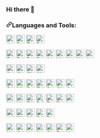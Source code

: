 ### Hi there 👋

<h3><a id="user-content-things-i-code-with" class="anchor" aria-hidden="true" href="#things-i-code-with"><svg class="octicon octicon-link" viewBox="0 0 16 16" version="1.1" width="16" height="16" aria-hidden="true"><path fill-rule="evenodd" d="M7.775 3.275a.75.75 0 001.06 1.06l1.25-1.25a2 2 0 112.83 2.83l-2.5 2.5a2 2 0 01-2.83 0 .75.75 0 00-1.06 1.06 3.5 3.5 0 004.95 0l2.5-2.5a3.5 3.5 0 00-4.95-4.95l-1.25 1.25zm-4.69 9.64a2 2 0 010-2.83l2.5-2.5a2 2 0 012.83 0 .75.75 0 001.06-1.06 3.5 3.5 0 00-4.95 0l-2.5 2.5a3.5 3.5 0 004.95 4.95l1.25-1.25a.75.75 0 00-1.06-1.06l-1.25 1.25a2 2 0 01-2.83 0z"></path></svg></a>Languages and Tools:</h3>

<p>
  <a
    target="_blank"
    rel="noopener noreferrer"
    href="https://img.shields.io/badge/JavaScript-323330?logo=javascript&logoColor=F7DF1E"
    ><img
      src="https://img.shields.io/badge/JavaScript-323330?logo=javascript&logoColor=F7DF1E"
      alt="Javascript"
      data-canonical-src="https://img.shields.io/badge/JavaScript-323330?logo=javascript&logoColor=F7DF1E"
      style="max-width: auto; height: 23px; "
  /></a>
  <a
    target="_blank"
    rel="noopener noreferrer"
    href="https://img.shields.io/badge/Python-F7DF1E?style=flat&amp;logo=python&amp;logoColor=black"
    ><img
      src="https://img.shields.io/badge/Python-F7DF1E?style=flat&amp;logo=python&amp;logoColor=black"
      alt="Python"
      data-canonical-src="https://img.shields.io/badge/Python-F7DF1E?style=flat&amp;logo=python&amp;logoColor=black"
      style="max-width: auto; height: 23px; "
  /></a>
  <a
    target="_blank"
    rel="noopener noreferrer"
    href="https://img.shields.io/badge/TypeScript-007ACC?logo=typescript&logoColor=white"
    ><img
      src="https://img.shields.io/badge/TypeScript-007ACC?logo=typescript&logoColor=white"
      alt="Typescript"
      data-canonical-src="https://img.shields.io/badge/TypeScript-007ACC?logo=typescript&logoColor=white"
      style="height: 23px; max-width: auto"
  /></a>
  <a
    target="_blank"
    rel="noopener noreferrer"
    href="https://img.shields.io/badge/PHP-777BB4?logo=php&logoColor=white"
    ><img
      src="https://img.shields.io/badge/PHP-777BB4?logo=php&logoColor=white"
      alt="PHP"
      data-canonical-src="https://img.shields.io/badge/PHP-777BB4?logo=php&logoColor=white"
      style="height: 23px; max-width: auto"
  /></a>
</p>
  

<p>
  <a
    target="_blank"
    rel="noopener noreferrer"
    href="https://img.shields.io/badge/React-20232A?style=flat&amp;logo=react&amp;logoColor=61DAFB"
    ><img
      src="https://img.shields.io/badge/React-20232A?style=flat&amp;logo=react&amp;logoColor=61DAFB"
      alt="React"
      data-canonical-src="https://img.shields.io/badge/React-20232A?style=flat&amp;logo=react&amp;logoColor=61DAFB"
      style="max-width: auto; height: 23px; "
  /></a>
  <a
    target="_blank"
    rel="noopener noreferrer"
    href="https://img.shields.io/badge/React_Router-CA4245?style=flat&amp;logo=react-router&amp;logoColor=white"
    ><img
      src="https://img.shields.io/badge/React_Router-CA4245?style=flat&amp;logo=react-router&amp;logoColor=white"
      alt="React-router"
      data-canonical-src="https://img.shields.io/badge/React_Router-CA4245?style=flat&amp;logo=react-router&amp;logoColor=white"
      style="max-width: auto; height: 23px; "
  /></a>
  <a
    target="_blank"
    rel="noopener noreferrer"
    href="https://img.shields.io/badge/Redux-593D88?style=flat&amp;logo=redux&amp;logoColor=white"
    ><img
      src="https://img.shields.io/badge/Redux-593D88?style=flat&amp;logo=redux&amp;logoColor=white"
      alt="Redux"
      data-canonical-src="https://img.shields.io/badge/Redux-593D88?style=flat&amp;logo=redux&amp;logoColor=white"
      style="max-width: auto; height: 23px; "
  /></a>
  <a
    target="_blank"
    rel="noopener noreferrer"
    href="https://img.shields.io/badge/Rxjs-593D88?style=flat&amp;logo=Rxjs&amp;logoColor=white"
    ><img
      src="https://img.shields.io/badge/Rxjs-593D88?style=flat&amp;logo=Rxjs&amp;logoColor=white"
      alt="Rxjs"
      data-canonical-src="https://img.shields.io/badge/Rxjs-593D88?style=flat&amp;logo=Rxjs&amp;logoColor=white"
      style="max-width: auto; height: 23px; "
  /></a>
  <a
    target="_blank"
    rel="noopener noreferrer"
    href="https://img.shields.io/badge/Angular-DD0031?logo=angular&logoColor=white"
    ><img
      src="https://img.shields.io/badge/Angular-DD0031?logo=angular&logoColor=white"
      alt="Angular"
      data-canonical-src="https://img.shields.io/badge/Angular-DD0031?logo=angular&logoColor=white"
      style="max-width: auto; height: 23px; "
  /></a>
    <a
    target="_blank"
    rel="noopener noreferrer"
    href="https://img.shields.io/badge/Vue.js-35495E?logo=vuedotjs&logoColor=4FC08D"
    ><img
      src="https://img.shields.io/badge/Vue.js-35495E?logo=vuedotjs&logoColor=4FC08D"
      alt="Vue"
      data-canonical-src="https://img.shields.io/badge/Vue.js-35495E?logo=vuedotjs&logoColor=4FC08D"
      style="height: 23px; max-width: auto"
  /></a>
    <a
    target="_blank"
    rel="noopener noreferrer"
    href="https://img.shields.io/badge/next.js-000000?logo=nextdotjs&logoColor=white"
    ><img
      src="https://img.shields.io/badge/next.js-000000?logo=nextdotjs&logoColor=white"
      alt="Next"
      data-canonical-src="https://img.shields.io/badge/next.js-000000?logo=nextdotjs&logoColor=white"
      style="height: 23px; max-width: auto"
  /></a>
    <a
    target="_blank"
    rel="noopener noreferrer"
    href="https://img.shields.io/badge/nuxt.js-00C58E?logo=nuxtdotjs&logoColor=white"
    ><img
      src="https://img.shields.io/badge/nuxt.js-00C58E?logo=nuxtdotjs&logoColor=white"
      alt="Nuxt"
      data-canonical-src="https://img.shields.io/badge/nuxt.js-00C58E?logo=nuxtdotjs&logoColor=white"
      style="height: 23px; max-width: auto"
  /></a>
  <a
    target="_blank"
    rel="noopener noreferrer"
    href="https://img.shields.io/badge/Apollo-20232A?style=flat&amp;logo=Apollo&amp;logoColor=61DAFB"
    ><img
      src="https://img.shields.io/badge/Apollo-20232A?style=flat&amp;logo=Apollo&amp;logoColor=61DAFB"
      alt="Apollo"
      data-canonical-src="https://img.shields.io/badge/Apollo-20232A?style=flat&amp;logo=Apollo&amp;logoColor=61DAFB"
      style="max-width: auto; height: 23px; "
  /></a>
</p>
<p>
    <a
    target="_blank"
    rel="noopener noreferrer"
    href="https://img.shields.io/badge/Artificial_Intelligence-0081A5?logo=Artificial_Intelligence&logoColor=white"
    ><img
      src="https://img.shields.io/badge/Artificial_Intelligence-0081A5?logo=Artificial_Intelligence&logoColor=white"
      alt="Artificial Intelligence"
      data-canonical-src="https://img.shields.io/badge/Artificial_Intelligence-0081A5?logo=Artificial_Intelligence&logoColor=white"
      style="height: 23px; max-width: auto"
  /></a>
    <a
    target="_blank"
    rel="noopener noreferrer"
    href="https://img.shields.io/badge/OpenAI-412991?logo=OpenAI&logoColor=white"
    ><img
      src="https://img.shields.io/badge/OpenAI-412991?logo=OpenAI&logoColor=white"
      alt="OpenAI"
      data-canonical-src="https://img.shields.io/badge/OpenAI-412991?logo=OpenAI&logoColor=white"
      style="height: 23px; max-width: auto"
  /></a>
      <a
    target="_blank"
    rel="noopener noreferrer"
    href="https://img.shields.io/badge/ChatGPT-75a99c?logo=OpenAI&logoColor=white"
    ><img
      src="https://img.shields.io/badge/ChatGPT-75a99c?logo=OpenAI&logoColor=white"
      alt="ChatGPT"
      data-canonical-src="https://img.shields.io/badge/ChatGPT-75a99c?logo=OpenAI&logoColor=white"
      style="height: 23px; max-width: auto"
  /></a>
     <a
    target="_blank"
    rel="noopener noreferrer"
    href="https://img.shields.io/badge/AI_ChatBot-000000?logo=chatbot&logoColor=white"
    ><img
      src="https://img.shields.io/badge/AI_ChatBot-000000?logo=chatbot&logoColor=white"
      alt="AI ChatBot"
      data-canonical-src="https://img.shields.io/badge/AI_ChatBot-000000?logo=chatbot&logoColor=white"
      style="height: 23px; max-width: auto"
  /></a>
</p>

<p>
 <a
    target="_blank"
    rel="noopener noreferrer"
    href="https://img.shields.io/badge/Sass-CC6699?style=flat&amp;logo=sass&amp;logoColor=white"
    ><img
      src="https://img.shields.io/badge/Sass-CC6699?style=flat&amp;logo=sass&amp;logoColor=white"
      alt="Sass"
      data-canonical-src="https://img.shields.io/badge/Sass-CC6699?style=flat&amp;logo=sass&amp;logoColor=white"
      style="max-width: auto; height: 23px; "
  /></a>
  <a
    target="_blank"
    rel="noopener noreferrer"
    href="https://img.shields.io/badge/Material--UI-0081CB?logo=material-ui&logoColor=white"
    ><img
      src="https://img.shields.io/badge/Material--UI-0081CB?logo=material-ui&logoColor=white"
      alt="Material"
      data-canonical-src="https://img.shields.io/badge/Material--UI-0081CB?logo=material-ui&logoColor=white"
      style="height: 23px; max-width: auto"
  /></a>
  <a
    target="_blank"
    rel="noopener noreferrer"
    href="https://img.shields.io/badge/Bootstrap-563D7C?logo=bootstrap&logoColor=white"
    ><img
      src="https://img.shields.io/badge/Bootstrap-563D7C?logo=bootstrap&logoColor=white"
      alt="Bootstrap"
      data-canonical-src="https://img.shields.io/badge/Bootstrap-563D7C?logo=bootstrap&logoColor=white"
      style="height: 23px; max-width: auto"
  /></a>
  <a
    target="_blank"
    rel="noopener noreferrer"
    href="https://img.shields.io/badge/Tailwind_CSS-38B2AC?logo=tailwind-css&logoColor=white"
    ><img
      src="https://img.shields.io/badge/Tailwind_CSS-38B2AC?logo=tailwind-css&logoColor=white"
      alt="Tailwind"
      data-canonical-src="https://img.shields.io/badge/Tailwind_CSS-38B2AC?logo=tailwind-css&logoColor=white"
      style="height: 23px; max-width: auto"
  /></a>
  <a
    target="_blank"
    rel="noopener noreferrer"
    href="https://img.shields.io/badge/styled--components-DB7093?logo=styled-components"
    ><img
      src="https://img.shields.io/badge/styled--components-DB7093?logo=styled-components"
      alt="Styled components"
      data-canonical-src="https://img.shields.io/badge/styled--components-DB7093?logo=styled-components&logoColor=white"
      style="height: 23px; max-width: auto"
  /></a>
  <a
    target="_blank"
    rel="noopener noreferrer"
    href="https://img.shields.io/badge/Chakra--UI-319795?logo=chakra-ui&logoColor=white"
    ><img
      src="https://img.shields.io/badge/Chakra--UI-319795?logo=chakra-ui&logoColor=white"
      alt="Chakra"
      data-canonical-src="https://img.shields.io/badge/Chakra--UI-319795?logo=chakra-ui&logoColor=white"
      style="height: 23px; max-width: auto"
  /></a>
  <a
    target="_blank"
    rel="noopener noreferrer"
    href="https://img.shields.io/badge/Ant%20Design-1890FF?logo=antdesign&logoColor=white"
    ><img
      src="https://img.shields.io/badge/Ant%20Design-1890FF?logo=antdesign&logoColor=white"
      alt="AntDesign"
      data-canonical-src="https://img.shields.io/badge/Ant%20Design-1890FF?logo=antdesign&logoColor=white"
      style="height: 23px; max-width: auto"
  /></a>
</p>  

<p>
  <a
    target="_blank"
    rel="noopener noreferrer"
    href="https://img.shields.io/badge/Node.js-43853D?style=flat&amp;logo=node.js&amp;logoColor=white"
    ><img
      src="https://img.shields.io/badge/Node.js-43853D?style=flat&amp;logo=node.js&amp;logoColor=white"
      alt="Node-js"
      data-canonical-src="https://img.shields.io/badge/Node.js-43853D?style=flat&amp;logo=node.js&amp;logoColor=white"
      style="max-width: auto; height: 23px; "
  /></a>
  <a
    target="_blank"
    rel="noopener noreferrer"
    href="https://img.shields.io/badge/nestjs-E0234E?logo=nestjs&logoColor=white"
    ><img
      src="https://img.shields.io/badge/nestjs-E0234E?logo=nestjs&logoColor=white"
      alt="Nest"
      data-canonical-src="https://img.shields.io/badge/nestjs-E0234E?logo=nestjs&logoColor=white"
      style="max-width: auto; height: 23px; "
  /></a>
  <a
    target="_blank"
    rel="noopener noreferrer"
    href="https://img.shields.io/badge/FLask-F7DF1E?style=flat&amp;logo=flask&amp;logoColor=black"
    ><img
      src="https://img.shields.io/badge/FLask-F7DF1E?style=flat&amp;logo=flask&amp;logoColor=black"
      alt="FLask"
      data-canonical-src="https://img.shields.io/badge/FLask-F7DF1E?style=flat&amp;logo=flask&amp;logoColor=black"
      style="max-width: auto; height: 23px; "
  /></a>
  <a
    target="_blank"
    rel="noopener noreferrer"
    href="https://img.shields.io/badge/Django-092E20?logo=django&logoColor=green"
    ><img
      src="https://img.shields.io/badge/Django-092E20?logo=django&logoColor=green"
      alt="DJango"
      data-canonical-src="https://img.shields.io/badge/Django-092E20?logo=django&logoColor=green"
      style="max-width: auto; height: 23px; "
  /></a>
    <a
    target="_blank"
    rel="noopener noreferrer"
    href="https://img.shields.io/badge/fastapi-109989?logo=FASTAPI&logoColor=white"
    ><img
      src="https://img.shields.io/badge/fastapi-109989?logo=FASTAPI&logoColor=white"
      alt="Fast API"
      data-canonical-src="https://img.shields.io/badge/fastapi-109989?logo=FASTAPI&logoColor=white"
      style="height: 23px; max-width: auto"
  /></a>
  <a
    target="_blank"
    rel="noopener noreferrer"
    href="https://img.shields.io/badge/Ruby_on_Rails-CC0000?logo=ruby-on-rails&logoColor=white"
    ><img
      src="https://img.shields.io/badge/Ruby_on_Rails-CC0000?logo=ruby-on-rails&logoColor=white"
      alt="Ruby_on_Rails"
      data-canonical-src="https://img.shields.io/badge/Ruby_on_Rails-CC0000?logo=ruby-on-rails&logoColor=white"
      style="height:20px; max-width: auto; height: 23px; "
  /></a>
  <a
    target="_blank"
    rel="noopener noreferrer"
    href="https://img.shields.io/badge/Laravel-FF2D20?logo=laravel&logoColor=white"
    ><img
      src="https://img.shields.io/badge/Laravel-FF2D20?logo=laravel&logoColor=white"
      alt="Laravel"
      data-canonical-src="https://img.shields.io/badge/Laravel-FF2D20?logo=laravel&logoColor=white"
      style="height:20px; max-width: auto; height: 23px; "
  /></a>
</p>

<p>
  <a
    target="_blank"
    rel="noopener noreferrer"
    href="https://img.shields.io/badge/PostgreSQL-316192?logo=postgresql&logoColor=white"
    ><img
      src="https://img.shields.io/badge/PostgreSQL-316192?logo=postgresql&logoColor=white"
      alt="postgres"
      data-canonical-src="https://img.shields.io/badge/PostgreSQL-316192?logo=postgresql&logoColor=white"
      style="height:20px; max-width: auto; height: 23px; "
  /></a>
  <a
    target="_blank"
    rel="noopener noreferrer"
    href="https://img.shields.io/badge/MySQL-F7DF1E?style=flat&amp;logo=MySQL&amp;logoColor=black"
    ><img
      src="https://img.shields.io/badge/MySQL-F7DF1E?style=flat&amp;logo=MySQL&amp;logoColor=black"
      alt="MySQL"
      data-canonical-src="https://img.shields.io/badge/MySQL-F7DF1E?style=flat&amp;logo=MySQL&amp;logoColor=black"
      style="height:20px; max-width: auto; height: 23px; "
  /></a>
  <a
    target="_blank"
    rel="noopener noreferrer"
    href="https://img.shields.io/badge/MongoDB-4EA94B?logo=mongodb&logoColor=white"
    ><img
      src="https://img.shields.io/badge/MongoDB-4EA94B?logo=mongodb&logoColor=white"
      alt="MongoDB"
      data-canonical-src="https://img.shields.io/badge/MongoDB-4EA94B?logo=mongodb&logoColor=white"
      style="height:20px; max-width: auto; height: 23px; "
  /></a>
  <a
    target="_blank"
    rel="noopener noreferrer"
    href="https://img.shields.io/badge/SQLite-07405E?logo=sqlite&logoColor=white"
    ><img
      src="https://img.shields.io/badge/SQLite-07405E?logo=sqlite&logoColor=white"
      alt="SQLite"
      data-canonical-src="https://img.shields.io/badge/SQLite-07405E?logo=sqlite&logoColor=white"
      style="height:20px; max-width: auto; height: 23px; "
  /></a>
  <a
    target="_blank"
    rel="noopener noreferrer"
    href="https://img.shields.io/badge/redis-%23DD0031.svg?&style=for-the-badge&logo=redis&logoColor=white"
    ><img
      src="https://img.shields.io/badge/redis-%23DD0031.svg?&style=for-the-badge&logo=redis&logoColor=white"
      alt="Redis"
      data-canonical-src="https://img.shields.io/badge/redis-%23DD0031.svg?&style=for-the-badge&logo=redis&logoColor=white"
      style="height:20px; max-width: auto; height: 23px; "
  /></a>
</p>
  
<p>
  <a
    target="_blank"
    rel="noopener noreferrer"
    href="https://img.shields.io/badge/Vercel-000000?logo=vercel&logoColor=white"
    ><img
      src="https://img.shields.io/badge/Vercel-000000?logo=vercel&logoColor=white"
      alt="Vercel"
      data-canonical-src="https://img.shields.io/badge/Vercel-000000?logo=vercel&logoColor=white"
      style="height:20px; max-width: auto; height: 23px; "
  /></a>
  <a
    target="_blank"
    rel="noopener noreferrer"
    href="https://img.shields.io/badge/GCP-100000?=flat&amp;logo=GCP&amp;logoColor=white"
    ><img
      src="https://img.shields.io/badge/GCP-100000?=flat&amp;logo=GCP&amp;logoColor=white"
      alt="GCP"
      data-canonical-src="https://img.shields.io/badge/GCP-100000?=flat&amp;logo=GCP&amp;logoColor=white"
      style="max-width: auto; height: 23px; "
  /></a>
  <a
    target="_blank"
    rel="noopener noreferrer"
    href="https://img.shields.io/badge/-Heroku-430098?style=flat&amp;logo=heroku"
    ><img
      src="https://img.shields.io/badge/-Heroku-430098?style=flat&amp;logo=heroku"
      alt="Heroku"
      data-canonical-src="https://img.shields.io/badge/-Heroku-430098?style=flat&amp;logo=heroku"
      style="max-width: auto; height: 23px; "
  /></a>
  <a
    target="_blank"
    rel="noopener noreferrer"
    href="https://img.shields.io/badge/-Netlify-00C7B7?style=flat&amp;logo=netlify&amp;logoColor=white"
    ><img
      src="https://img.shields.io/badge/-Netlify-00C7B7?style=flat&amp;logo=netlify&amp;logoColor=white"
      alt="Netlify"
      data-canonical-src="https://img.shields.io/badge/-Netlify-00C7B7?style=flat&amp;logo=netlify&amp;logoColor=white"
      style="max-width: auto; height: 23px; "
  /></a>
  <a
    target="_blank"
    rel="noopener noreferrer"
    href="https://img.shields.io/badge/GitHub-100000?=flat&amp;logo=github&amp;logoColor=white"
    ><img
      src="https://img.shields.io/badge/GitHub-100000?=flat&amp;logo=github&amp;logoColor=white"
      alt="Github"
      data-canonical-src="https://img.shields.io/badge/GitHub-100000?=flat&amp;logo=github&amp;logoColor=white"
      style="max-width: auto; height: 23px; "
  /></a>
  <a
    target="_blank"
    rel="noopener noreferrer"
    href="https://img.shields.io/badge/Docker-100000?=flat&amp;logo=Docker&amp;logoColor=white"
    ><img
      src="https://img.shields.io/badge/Docker-100000?=flat&amp;logo=Docker&amp;logoColor=white"
      alt="Docker"
      data-canonical-src="https://img.shields.io/badge/Docker-100000?=flat&amp;logo=Docker&amp;logoColor=white"
      style="max-width: auto; height: 23px; "
  /></a>
  <a
    target="_blank"
    rel="noopener noreferrer"
    href="https://img.shields.io/badge/Salesforce-00A1E0?logo=Salesforce&logoColor=white"
    ><img
      src="https://img.shields.io/badge/Salesforce-00A1E0?logo=Salesforce&logoColor=white"
      alt="Vercel"
      data-canonical-src="https://img.shields.io/badge/Salesforce-00A1E0?logo=Salesforce&logoColor=white"
      style="height:20px; max-width: auto; height: 23px; "
  /></a>
</p>
